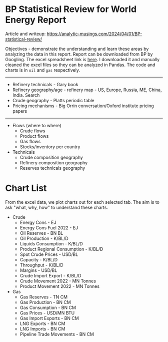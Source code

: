 # BP Statistical Review for World Energy Report

Article and writeup: https://analytic-musings.com/2024/04/01/BP-statistical-review/

Objectives - demonstrate the understanding and learn these areas by analyzing the data in this report. Report can be downloaded from BP by Googling. The excel spreadsheet link is [here](https://www.reddit.com/r/energy/comments/172x9jf/can_someone_help_me_find_bp_excel_workbook_of/). I downloaded it and manually cleaned the excel files so they can be analyzed in Pandas. The code and charts is in `oil` and `gas` respectively. 



----
* Refinery technicals - Gary book
* Refinery geography/age - refinery map - US, Europe, Russia, ME, China, India. Search
* Crude geography - Platts periodic table
* Pricing mechanisms - Big Orrin conversation/Oxford institute pricing papers
---

* Flows (where to where)
    * Crude flows
    * Product flows
    * Gas flows
    * Stocks/inventory per country
* Technicals
    * Crude composition geography
    * Refinery composition geography
    * Reserves technicals geography

# Chart List

From the excel data, we plot charts out for each selected tab. The aim is to ask "what, why, how" to understand these charts.

* Crude
    * Energy Cons - EJ
    * Energy Cons Fuel 2022 - EJ
    * Oil Reserves - BN BL
    * Oil Production - K/BL/D
    * Liquids Consumption - K/BL/D
    * Product Regional Consumption - K/BL/D
    * Spot Crude Prices - USD/BL
    * Capacity - K/BL/D
    * Throughput - K/BL/D
    * Margins - USD/BL
    * Crude Import Export - K/BL/D
    * Crude Movement 2022 - MN Tonnes
    * Product Movement 2022 - MN Tonnes
* Gas
    * Gas Reserves - TN CM 
    * Gas Production - BN CM
    * Gas Consumption - BN CM
    * Gas Prices - USD/MN BTU
    * Gas Import Exports - BN CM
    * LNG Exports - BN CM
    * LNG Imports - BN CM
    * Pipeline Trade Movements - BN CM
